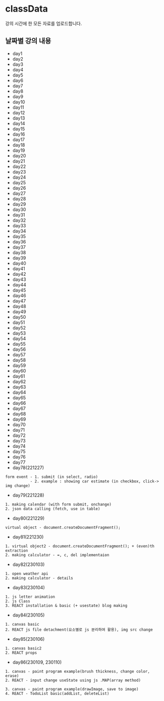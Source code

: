 # classData
강의 시간에 한 모든 자료를 업로드합니다.

## 날짜별 강의 내용
* day1
* day2
* day3
* day4
* day5
* day6
* day7
* day8
* day9
* day10
* day11
* day12
* day13
* day14
* day15
* day16
* day17
* day18
* day19
* day20
* day21
* day22
* day23
* day24
* day25
* day26
* day27
* day28
* day29
* day30
* day31
* day32
* day33
* day34
* day35
* day36
* day37
* day38
* day39
* day40
* day41
* day42
* day43
* day44
* day45
* day46
* day47
* day48
* day49
* day50
* day51
* day52
* day53
* day54
* day55
* day56
* day57
* day58
* day59
* day60
* day61
* day62
* day63
* day64
* day65
* day66
* day67
* day68
* day69
* day70
* day71
* day72
* day73
* day74
* day75
* day76
* day77
* day78(221227)
```
form event - 1. submit (in select, radio)
           - 2. example : showing car estimate (in checkbox, click-> img change)
```
* day79(221228)
```
1. making calendar (with form submit, onchange)
2. json data calling (fetch, use in table)
```
* day80(221229)
```
virtual object - document.createDocumentFragment();
```
* day81(221230)
```
1. virtual object2 - document.createDocumentFragment(); + (even)th extraction
2. making calculator - =, c, del implementaion
```
* day82(230103)
```
1. open weather api
2. making calculator - details
```
* day83(230104)
```
1. js letter animation
2. js Class
3. REACT installation & basic (+ usestate) blog making
```
* day84(230105)
```
1. canvas basic
2. REACT js file detachment(요소별로 js 분리하여 활용), img src change
```
* day85(230106)
```
1. canvas basic2
2. REACT props
```
* day86(230109, 230110)
```
1. canvas - paint program example(brush thickness, change color, erase)
2. REACT - input change useState using js .MAP(array method)

3. canvas - paint program example(drawImage, save to image)
4. REACT - TodoList basic(addList, deleteList)
```
